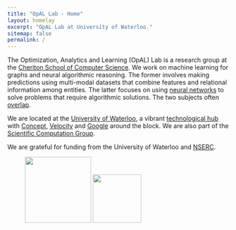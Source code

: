```yaml
---
title: "OpAL Lab - Home"
layout: homelay
excerpt: "OpAL Lab at University of Waterloo."
sitemap: false
permalink: /
---
```


The Optimization, Analytics and Learning (OpAL) Lab is a research group at the [Cheriton School of Computer Science](https://cs.uwaterloo.ca). We work on machine learning for graphs and neural algorithmic reasoning. The former involves making predictions using multi-modal datasets that combine features and relational information among entities. The latter focuses on using [neural networks](https://arxiv.org/abs/2410.01686) to solve problems that require algorithmic solutions. The two subjects often [overlap](https://proceedings.mlr.press/v235/back-de-luca24a.html).

We are located at the [University of Waterloo](https://uwaterloo.ca), a vibrant [technological hub](https://cs.uwaterloo.ca/future-undergraduate-students/co-op-and-regular/entrepreneurship) with [Concept](https://concept.uwaterloo.ca), [Velocity](https://velocityincubator.com) and [Google](https://careers.google.com/locations/waterloo/) around the block. We are also part of the [Scientific Computation Group](https://scicom.uwaterloo.ca).

We are grateful for funding from the University of Waterloo and [NSERC](https://www.nserc-crsng.gc.ca/index_eng.asp).

<figure class="fourth">
  <img src="{{ site.url }}{{ site.baseurl }}/images/logopic/Waterloo.jpg" style="width: 150px">
  <img src="{{ site.url }}{{ site.baseurl }}/images/logopic/NSERC.png" style="width: 110px">
</figure>
